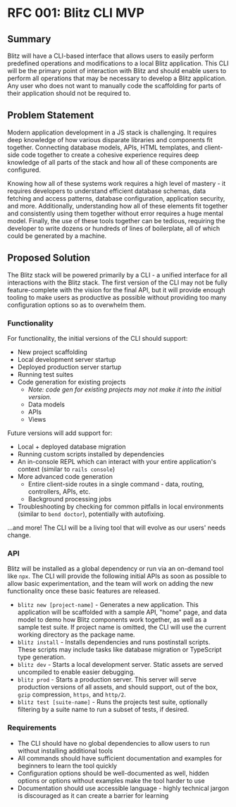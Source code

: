 # RFC 001: Blitz CLI MVP

## Summary

Blitz will have a CLI-based interface that allows users to easily perform predefined operations and modifications to a local Blitz application. This CLI will be the primary point of interaction with Blitz and should enable users to perform all operations that may be necessary to develop a Blitz application. Any user who does not want to manually code the scaffolding for parts of their application should not be required to.

## Problem Statement

Modern application development in a JS stack is challenging. It requires deep knowledge of how various disparate libraries and components fit together. Connecting database models, APIs, HTML templates, and client-side code together to create a cohesive experience requires deep knowledge of all parts of the stack and how all of these components are configured.

Knowing how all of these systems work requires a high level of mastery - it requires developers to understand efficient database schemas, data fetching and access patterns, database configuration, application security, and more. Additionally, understanding how all of these elements fit together and consistently using them together without error requires a huge mental model. Finally, the use of these tools together can be tedious, requiring the developer to write dozens or hundreds of lines of boilerplate, all of which could be generated by a machine.

## Proposed Solution

The Blitz stack will be powered primarily by a CLI - a unified interface for all interactions with the Blitz stack. The first version of the CLI may not be fully feature-complete with the vision for the final API, but it will provide enough tooling to make users as productive as possible without providing too many configuration options so as to overwhelm them.

### Functionality

For functionality, the initial versions of the CLI should support:

- New project scaffolding
- Local development server startup
- Deployed production server startup
- Running test suites
- Code generation for existing projects
  - _Note: code gen for existing projects may not make it into the initial version._
  - Data models
  - APIs
  - Views

Future versions will add support for:

- Local + deployed database migration
- Running custom scripts installed by dependencies
- An in-console REPL which can interact with your entire application's context (similar to `rails console`)
- More advanced code generation
  - Entire client-side routes in a single command - data, routing, controllers, APIs, etc.
  - Background processing jobs
- Troubleshooting by checking for common pitfalls in local environments (similar to `bend doctor`), potentially with autofixing.

...and more! The CLI will be a living tool that will evolve as our users' needs change.

### API

Blitz will be installed as a global dependency or run via an on-demand tool like `npx`. The CLI will provide the following initial APIs as soon as possible to allow basic experimentation, and the team will work on adding the new functionality once these basic features are released.

- `blitz new [project-name]` - Generates a new application. This application will be scaffolded with a sample API, "home" page, and data model to demo how Blitz components work together, as well as a sample test suite. If project name is omitted, the CLI will use the current working directory as the package name.
- `blitz install` - Installs dependencies and runs postinstall scripts. These scripts may include tasks like database migration or TypeScript type generation.
- `blitz dev` - Starts a local development server. Static assets are served uncompiled to enable easier debugging.
- `blitz prod` - Starts a production server. This server will serve production versions of all assets, and should support, out of the box, `gzip` compression, `https`, and `http/2`.
- `blitz test [suite-name]` - Runs the projects test suite, optionally filtering by a suite name to run a subset of tests, if desired.

### Requirements

- The CLI should have no global dependencies to allow users to run without installing additional tools
- All commands should have sufficient documentation and examples for beginners to learn the tool quickly
- Configuration options should be well-documented as well, hidden options or options without examples make the tool harder to use
- Documentation should use accessible language - highly technical jargon is discouraged as it can create a barrier for learning
